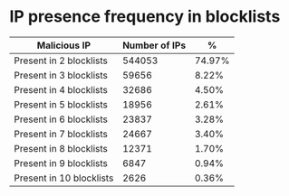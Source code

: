 # IP presence frequency in blocklists
| Malicious IP | Number of IPs | % |
|----|----|----|
| Present in 2 blocklists | 544053 | 74.97% |
| Present in 3 blocklists | 59656 | 8.22% |
| Present in 4 blocklists | 32686 | 4.50% |
| Present in 5 blocklists | 18956 | 2.61% |
| Present in 6 blocklists | 23837 | 3.28% |
| Present in 7 blocklists | 24667 | 3.40% |
| Present in 8 blocklists | 12371 | 1.70% |
| Present in 9 blocklists | 6847 | 0.94% |
| Present in 10 blocklists | 2626 | 0.36% |
